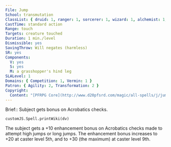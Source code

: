 ```yaml
---
File: Jump
School: transmutation
ClassList: { druid: 1, ranger: 1, sorcerer: 1, wizard: 1, alchemist: 1, summoner: 1, unchained summoner: 1, alchemist: 1, magus: 1, bloodrager: 1, psychic: 1 }
CastTime: standard action
Range: touch
Targets: creature touched
Duration: 1 min./level
Dismissible: yes
SavingThrow: Will negates (harmless)
SR: yes
Components:
  V: yes
  S: yes
  M: a grasshopper's hind leg
SLALevel: 1
Domains: { Competition: 1, Vermin: 1 }
Patron: { Agility: 2, Transformation: 2 }
Copyright:
  Content: "[PFRPG Core](http://www.d20pfsrd.com/magic/all-spells/j/jump)"
---
```

Brief:: Subject gets bonus on Acrobatics checks.

```dataviewjs
customJS.Spell.printWiki(dv)
```

The subject gets a +10 enhancement bonus on Acrobatics checks made to attempt high jumps or long jumps. The enhancement bonus increases to +20 at caster level 5th, and to +30 (the maximum) at caster level 9th.
